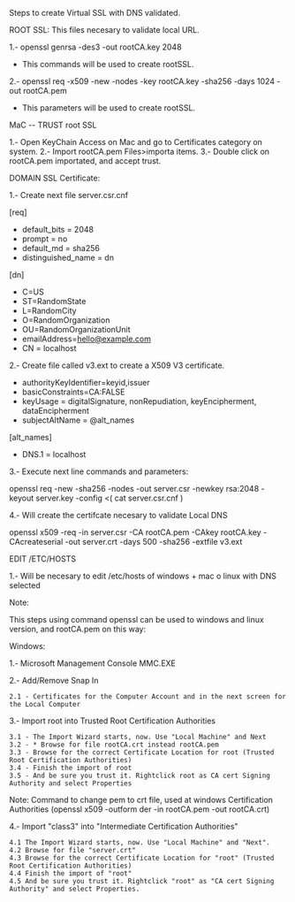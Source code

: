 Steps to create Virtual SSL with DNS validated.

ROOT SSL: This files necesary to validate local URL.

1.- openssl genrsa -des3 -out rootCA.key 2048

- This commands will be used to create rootSSL.

2.- openssl req -x509 -new -nodes -key rootCA.key -sha256 -days 1024 -out rootCA.pem

- This parameters will be used to create rootSSL.

MaC -- TRUST root SSL

1.- Open KeyChain Access on Mac and go to Certificates category on system.
2.- Import rootCA.pem Files>importa items.
3.- Double click on rootCA.pem importated, and accept trust.

DOMAIN SSL Certificate:

1.- Create next file server.csr.cnf

[req]
- default_bits = 2048
- prompt = no
- default_md = sha256
- distinguished_name = dn

[dn]
 - C=US
 - ST=RandomState
 - L=RandomCity
 - O=RandomOrganization
 - OU=RandomOrganizationUnit
 - emailAddress=hello@example.com
 - CN = localhost

2.- Create file called v3.ext to create a X509 V3 certificate.

- authorityKeyIdentifier=keyid,issuer
- basicConstraints=CA:FALSE
- keyUsage = digitalSignature, nonRepudiation, keyEncipherment, dataEncipherment
- subjectAltName = @alt_names

[alt_names]

- DNS.1 = localhost

3.- Execute next line commands and parameters:

openssl req -new -sha256 -nodes -out server.csr -newkey rsa:2048 -keyout server.key -config <( cat server.csr.cnf )


4.- Will create the certifcate necesary to validate Local DNS

openssl x509 -req -in server.csr -CA rootCA.pem -CAkey rootCA.key -CAcreateserial -out server.crt -days 500 -sha256 -extfile v3.ext


EDIT /ETC/HOSTS

1.- Will be necesary to edit /etc/hosts of windows + mac o linux with DNS selected

Note:

This steps using command openssl can be used to windows and linux version, and rootCA.pem on this way:

Windows:

1.- Microsoft Management Console MMC.EXE

2.- Add/Remove Snap In

	2.1 - Certificates for the Computer Account and in the next screen for the Local Computer

3.- Import root into Trusted Root Certification Authorities

	3.1 - The Import Wizard starts, now. Use "Local Machine" and Next
	3.2 - * Browse for file rootCA.crt instead rootCA.pem
	3.3 - Browse for the correct Certificate Location for root (Trusted Root Certification Authorities)
	3.4 - Finish the import of root
	3.5 - And be sure you trust it. Rightclick root as CA cert Signing Authority and select Properties
	
Note: Command to change pem to crt file, used at windows Certification Authorities (openssl x509 -outform der -in rootCA.pem -out rootCA.crt)
	
4.- Import "class3" into "Intermediate Certification Authorities"

	4.1 The Import Wizard starts, now. Use "Local Machine" and "Next".
	4.2 Browse for file "server.crt"
	4.3 Browse for the correct Certificate Location for "root" (Trusted Root Certification Authorities)
	4.4 Finish the import of "root"
	4.5 And be sure you trust it. Rightclick "root" as "CA cert Signing Authority" and select Properties.
